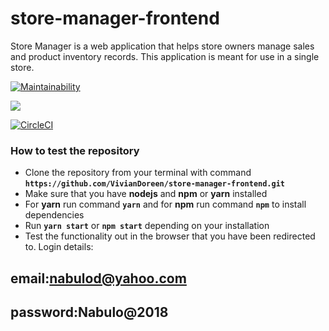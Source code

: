# store-manager-frontend
Store Manager is a web application that helps store owners manage sales and product inventory records. This application is meant for use in a single store.<br/>

[![Maintainability](https://api.codeclimate.com/v1/badges/69811cb0c41536b9df47/maintainability)](https://codeclimate.com/github/VivianDoreen/store-manager-frontend/maintainability)

<a href="https://codeclimate.com/github/VivianDoreen/store-manager-frontend/test_coverage"><img src="https://api.codeclimate.com/v1/badges/69811cb0c41536b9df47/test_coverage" /></a>

[![CircleCI](https://circleci.com/gh/VivianDoreen/store-manager-frontend.svg?style=svg)](https://circleci.com/gh/VivianDoreen/store-manager-frontend)

### How to test the repository

- Clone the repository from your terminal with command **`https://github.com/VivianDoreen/store-manager-frontend.git`**
- Make sure that you have **nodejs** and **npm** or **yarn** installed
- For **yarn** run command **`yarn`** and for **npm** run command **`npm`** to install dependencies
- Run **`yarn start`** or **`npm start`** depending on your installation
- Test the functionality out in the browser that you have been redirected to.
Login details:
## email:nabulod@yahoo.com
## password:Nabulo@2018
